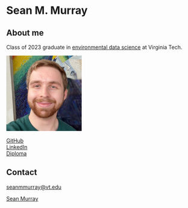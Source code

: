 # Sean M. Murray

## About me

Class of 2023 graduate in [environmental data science](https://vt.edu/academics/majors/environmental-data-science.html) at Virginia Tech.

![photo](https://raw.githubusercontent.com/seanmmurray/seanmmurray.github.io/52065c39d0203fef85a6fc116c917f795912efa3/docs/assets/profile_photo_seanmmurray.png)

[GitHub](https://github.com/seanmmurray) <br>
[LinkedIn](www.linkedin.com/in/murrayseanm) <br>
[Diploma](https://seanmmurray.github.io/docs/assets/CeD.23YJ-1UXU-SSYF.pdf) <br>

## Contact

seanmmurray@vt.edu

<div class="badge-base LI-profile-badge" data-locale="en_US" data-size="medium" data-theme="light" data-type="HORIZONTAL" data-vanity="sean-murray-42b1a2267" data-version="v1"><a class="badge-base__link LI-simple-link" href="https://www.linkedin.com/in/sean-murray-42b1a2267?trk=profile-badge">Sean Murray</a></div>
